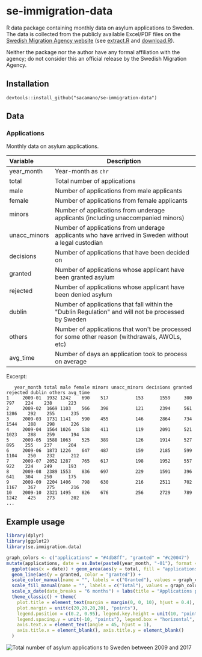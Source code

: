 # se-immigration-data
R data package containing monthly data on asylum applications to Sweden. The data is collected from the publicly available Excel/PDF files on the [Swedish Migration Agency website](https://www.migrationsverket.se/) (see [extract.R](data-raw/extract.R) and [download.R](data-raw/download.R)).

Neither the package nor the author have any formal affiliation with the agency; do not consider this an official release by the Swedish Migration Agency.

## Installation
```
devtools::install_github("sacamano/se-immigration-data")
```
## Data

### Applications
Monthly data on asylum applications.


| Variable | Description |
| :--- | --- |
| year_month | Year-month as `chr` |
| total | Total number of applications |
| male | Number of applications from male applicants |
| female | Number of applications from female applicants |
| minors | Number of applications from underage applicants (including unaccompanied minors) |
| unacc_minors | Number of applications from underage applicants who have arrived in Sweden without a legal custodian |
| decisions | Number of applications that have been decided on |
| granted | Number of applications whose applicant have been granted asylum |
| rejected | Number of applications whose applicant have been denied asylum |
| dublin | Number of applications that fall within the "Dublin Regulation" and will not be processed by Sweden |
| others | Number of applications that won't be processed for some other reason (withdrawals, AWOLs, etc)
| avg_time | Number of days an application took to process on average |


Excerpt:
```
   year_month total male female minors unacc_minors decisions granted rejected dublin others avg_time
1     2009-01  1932 1242    690    517          153      1559     300      797    224    238      223
2     2009-02  1669 1103    566    398          121      2394     561     1286    292    255      235
3     2009-03  1731 1141    590    455          146      2864     734     1544    288    298      226
4     2009-04  1564 1026    538    411          119      2091     521     1023    288    259      194
5     2009-05  1588 1063    525    389          126      1914     527      895    255    237      204
6     2009-06  1873 1226    647    487          159      2185     599     1104    250    232      212
7     2009-07  2052 1287    765    617          198      1952     557      922    224    249      193
8     2009-08  2389 1553    836    697          229      1591     396      641    304    250      175
9     2009-09  2204 1406    798    630          216      2511     702     1167    367    275      216
10    2009-10  2321 1495    826    676          256      2729     789     1242    425    273      202
...
```

## Example usage
```r
library(dplyr)
library(ggplot2)
library(se.immigration.data)

graph_colors <- c("applications" = "#4db8ff", "granted" = "#c20047")
mutate(applications, date = as.Date(paste0(year_month, "-01"), format = "%Y-%m-%d")) %>%
  ggplot(aes(x = date)) + geom_area(aes(y = total, fill = "applications"), color = "#0068ad") +
  geom_line(aes(y = granted, color = "granted")) +
  scale_color_manual(name = "", labels = c("Granted"), values = graph_colors) +
  scale_fill_manual(name = "", labels = c("Total"), values = graph_colors) +
  scale_x_date(date_breaks = "6 months") + labs(title = "Applications per month") +
  theme_classic() + theme(
    plot.title = element_text(margin = margin(0, 0, 10), hjust = 0.4),
    plot.margin = unit(c(20,20,20,20), "points"),
    legend.position = c(0.2, 0.95), legend.key.height = unit(10, "points"),
    legend.spacing.y = unit(-10, "points"), legend.box = "horizontal",
    axis.text.x = element_text(angle = 45, hjust = 1),
    axis.title.x = element_blank(), axis.title.y = element_blank()
  )
```

<img align="center" src="https://i.imgur.com/EcqAB75.png" alt="Total number of asylum applications to Sweden between 2009 and 2017">
